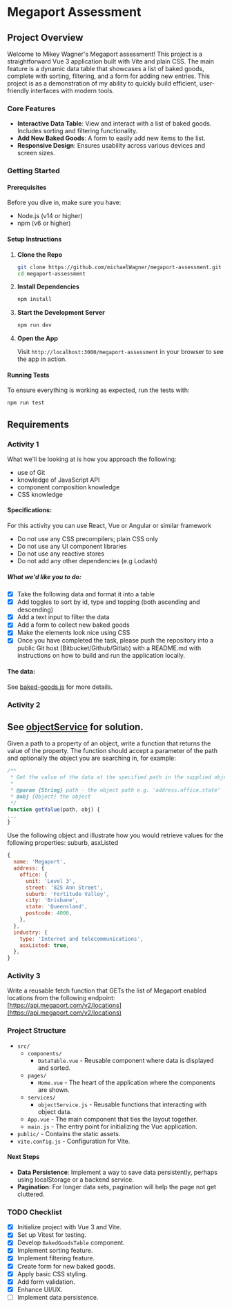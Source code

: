 # Megaport Assessment

## Project Overview

Welcome to Mikey Wagner's Megaport assessment! This project is a straightforward Vue 3 application built with Vite and plain CSS. The main feature is a dynamic data table that showcases a list of baked goods, complete with sorting, filtering, and a form for adding new entries. This project is as a demonstration of my ability to quickly build efficient, user-friendly interfaces with modern tools.

### Core Features

- **Interactive Data Table**: View and interact with a list of baked goods. Includes sorting and filtering functionality.
- **Add New Baked Goods**: A form to easily add new items to the list.
- **Responsive Design**: Ensures usability across various devices and screen sizes.

### Getting Started

#### Prerequisites

Before you dive in, make sure you have:

- Node.js (v14 or higher)
- npm (v6 or higher)

#### Setup Instructions

1. **Clone the Repo**

   ```bash
   git clone https://github.com/michaelWagner/megaport-assessment.git
   cd megaport-assessment
   ```

2. **Install Dependencies**

   ```bash
   npm install
   ```

3. **Start the Development Server**

   ```bash
   npm run dev
   ```

4. **Open the App**

   Visit `http://localhost:3000/megaport-assessment` in your browser to see the app in action.

#### Running Tests

To ensure everything is working as expected, run the tests with:

```bash
npm run test
```

## Requirements

### Activity 1
What we'll be looking at is how you approach the following:
- use of Git
- knowledge of JavaScript API
- component composition knowledge
- CSS knowledge

#### Specifications:
For this activity you can use React, Vue or Angular or similar framework
- Do not use any CSS precompilers; plain CSS only
- Do not use any UI component libraries
- Do not use any reactive stores
- Do not add any other dependencies (e.g Lodash)

##### What we'd like you to do:
- [x] Take the following data and format it into a table
- [x] Add toggles to sort by id, type and topping (both ascending and descending)
- [x] Add a text input to filter the data
- [x] Add a form to collect new baked goods
- [x] Make the elements look nice using CSS
- [x] Once you have completed the task, please push the repository into a public Git host (Bitbucket/Github/Gitlab) with a README.md with instructions on how to build and run the application locally.

#### The data:

See [baked-goods.js](https://github.com/michaelWagner/megaport-assessment/blob/main/src/constants/baked-goods.js) for more details.

### Activity 2

## See [objectService](https://github.com/michaelWagner/megaport-assessment/blob/main/src/services/objectService.js) for solution.

Given a path to a property of an object, write a function that returns the value of the property. The function should accept a parameter of the path and optionally the object you are searching in, for example:

```js
/**
 * Get the value of the data at the specified path in the supplied object.
 *
 * @param {String} path - the object path e.g. 'address.office.state'
 * @obj {Object} the object
 */
function getValue(path, obj) {
...
}
```

Use the following object and illustrate how you would retrieve values for the following properties: suburb, asxListed

```js
{
  name: 'Megaport',
  address: {
    office: {
      unit: 'Level 3',
      street: '825 Ann Street',
      suburb: 'Fortitude Valley',
      city: 'Brisbane',
      state: 'Queensland',
      postcode: 4006,
    },
  },
  industry: {
    type: 'Internet and telecommunications',
    asxListed: true,
  },
}
```

### Activity 3

Write a reusable fetch function that GETs the list of Megaport enabled locations from the following endpoint: [https://api.megaport.com/v2/locations](https://api.megaport.com/v2/locations)

### Project Structure

- `src/`
  - `components/`
    - `DataTable.vue` - Reusable component where data is displayed and sorted.
  - `pages/`
    - `Home.vue` - The heart of the application where the components are shown.
  - `services/`
    - `objectService.js` - Reusable functions that interacting with object data.
  - `App.vue` - The main component that ties the layout together.
  - `main.js` - The entry point for initializing the Vue application.
- `public/` - Contains the static assets.
- `vite.config.js` - Configuration for Vite.

#### Next Steps
- **Data Persistence**: Implement a way to save data persistently, perhaps using localStorage or a backend service.
- **Pagination**: For longer data sets, pagination will help the page not get cluttered.

### TODO Checklist

- [x] Initialize project with Vue 3 and Vite.
- [x] Set up Vitest for testing.
- [x] Develop `BakedGoodsTable` component.
- [x] Implement sorting feature.
- [x] Implement filtering feature.
- [x] Create form for new baked goods.
- [x] Apply basic CSS styling.
- [x] Add form validation.
- [x] Enhance UI/UX.
- [ ] Implement data persistence.
